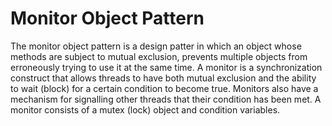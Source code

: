 Monitor Object Pattern
======================

The monitor object pattern is a design patter in which an object whose methods are subject to mutual exclusion, prevents multiple objects from erroneously trying to use it at the same time. A monitor is a synchronization construct that allows threads to have both mutual exclusion and the ability to wait (block) for a certain condition to become true. Monitors also have a mechanism for signalling other threads that their condition has been met. A monitor consists of a mutex (lock) object and condition variables.